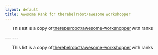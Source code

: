 ```yaml
---
layout: default
title: Awesome Rank for therebelrobot/awesome-workshopper
---
```


<p align="center">
	This list is a copy of <a href="https://github.com/therebelrobot/awesome-workshopper">therebelrobot/awesome-workshopper</a> with ranks
</p>
---
---
<p align="center">
	This list is a copy of <a href="https://github.com/therebelrobot/awesome-workshopper">therebelrobot/awesome-workshopper</a> with ranks
</p>
